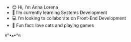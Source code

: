 - 😊 Hi, I’m Anna Lorena
- 🌱 I’m currently learning Systems Development
- 💻 I’m looking to collaborate on Front-End Development
- 🐾 Fun fact: love cats and playing games

ฅ^•ﻌ•^ฅ

